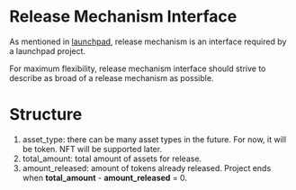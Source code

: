 # Release Mechanism Interface

As mentioned in [launchpad](/x/launchpad/README.md), release mechanism is an interface required by a launchpad project.

For maximum flexibility, release mechanism interface should strive to describe as broad of a release mechanism as possible.

# Structure
1. asset_type: there can be many asset types in the future. For now, it will be token. NFT will be supported later.
2. total_amount: total amount of assets for release.
3. amount_released: amount of tokens already released. Project ends when __total_amount__ - __amount_released__ = 0.